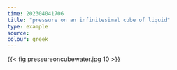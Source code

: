 ```yaml
---
time: 202304041706
title: "pressure on an infinitesimal cube of liquid"
type: example
source: 
colour: greek
---
```


{{< fig pressureoncubewater.jpg 10 >}}
